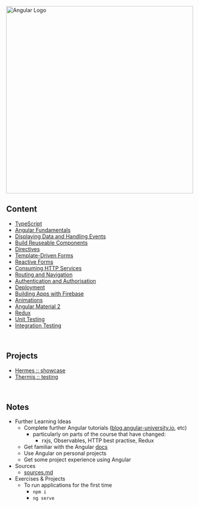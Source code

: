<img src="./resources/angular_logo.png" alt="Angular Logo" width=500>
<br>

## Content
* [TypeScript](./content/typescript.md)
* [Angular Fundamentals](./content/angular-fundamentals.md)
* [Displaying Data and Handling Events](./content/data-and-events.md)
* [Build Reuseable Components](./content/components.md)
* [Directives](./content/directives.md)
* [Template-Driven Forms](./content/template-driven-forms.md)
* [Reactive Forms](./content/reactive-forms.md)
* [Consuming HTTP Services](./content/consuming-http.md)
* [Routing and Navigation](./content/routing-navigation.md)
* [Authentication and Authorisation](./content/authenticate-authorise.md)
* [Deployment](./content/deployment.md)
* [Building Apps with Firebase](./content/firebase.md)
* [Animations](./content/animations.md)
* [Angular Material 2](./content/angular-material2.md)
* [Redux](./content/redux.md)
* [Unit Testing](./content/unit-testing.md)
* [Integration Testing](./content/integration-testing.md)

<br>

## Projects
* [Hermes :: showcase](./projects/hermes)
* [Thermis :: testing](./projects/thermis)

<br>

## Notes
* Further Learning Ideas
    * Complete further Angular tutorials ([blog.angular-university.io](https://blog.angular-university.io/), etc)
        * particularly on parts of the course that have changed:
            * rxjs, Observables, HTTP best practise, Redux
    * Get familiar with the Angular [docs](https://angular.io/docs)
    * Use Angular on personal projects
    * Get some project experience using Angular
* Sources
    * [sources.md](./resources/sources.md)
* Exercises & Projects
    * To run applications for the first time
        * ```npm i```
        * ```ng serve```































